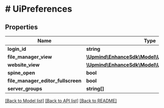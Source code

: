 # # UiPreferences

## Properties

Name | Type | Description | Notes
------------ | ------------- | ------------- | -------------
**login_id** | **string** |  |
**file_manager_view** | [**\Upmind\EnhanceSdk\Model\UiPreferencesViewKind**](UiPreferencesViewKind.md) |  |
**website_view** | [**\Upmind\EnhanceSdk\Model\UiPreferencesViewKind**](UiPreferencesViewKind.md) |  |
**spine_open** | **bool** |  |
**file_manager_editor_fullscreen** | **bool** |  |
**server_groups** | **string[]** |  |

[[Back to Model list]](../../README.md#models) [[Back to API list]](../../README.md#endpoints) [[Back to README]](../../README.md)

